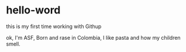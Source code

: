 # hello-word
this is my first time working with Githup

ok, I'm ASF, Born and rase in Colombia, I like pasta and how my children smell.

